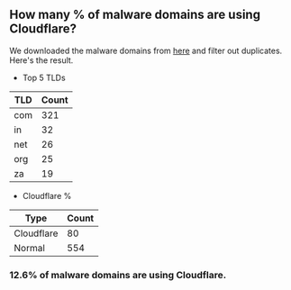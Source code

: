 ## How many % of malware domains are using Cloudflare?


We downloaded the malware domains from [here](https://urlhaus.abuse.ch) and filter out duplicates.
Here's the result.


[//]: # (start replacement)


- Top 5 TLDs

| TLD | Count |
| --- | --- |
| com | 321 |
| in | 32 |
| net | 26 |
| org | 25 |
| za | 19 |


- Cloudflare %

| Type | Count |
| --- | --- |
| Cloudflare | 80 |
| Normal | 554 |


### 12.6% of malware domains are using Cloudflare.